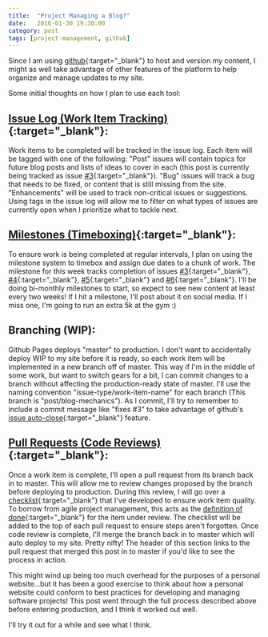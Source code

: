 ```yaml
---
title:  "Project Managing a Blog?"
date:   2016-01-30 19:30:00
category: post
tags: [project-management, github]
---
```


Since I am using [github][github]{:target="_blank"} to host and version my content, I might as well take advantage of other features of the platform to help organize and manage updates to my site.

Some initial thoughts on how I plan to use each tool:

## [Issue Log (Work Item Tracking)][issue-log]{:target="_blank"}:
Work items to be completed will be tracked in the issue log. Each item will be tagged with one of the following: "Post" issues will contain topics for future blog posts and lists of ideas to cover in each (this post is currently being tracked as issue [#3][#3]{:target="_blank"}). "Bug" issues will track a bug that needs to be fixed, or content that is still missing from the site. "Enhancements" will be used to track non-critical issues or suggestions. Using tags in the issue log will allow me to filter on what types of issues are currently open when I prioritize what to tackle next.

## [Milestones (Timeboxing)][milestone]{:target="_blank"}:
To ensure work is being completed at regular intervals, I plan on using the milestone system to timebox and assign due dates to a chunk of work. The milestone for this week tracks completion of issues [#3][#3]{:target="_blank"}, [#4][#4]{:target="_blank"}, [#5][#5]{:target="_blank"} and [#6][#6]{:target="_blank"}. I'll be doing bi-monthly milestones to start, so expect to see new content at least every two weeks! If I hit a milestone, I'll post about it on social media. If I miss one, I'm going to run an extra 5k at the gym :)

## Branching (WIP):
Github Pages deploys "master" to production. I don't want to accidentally deploy WIP to my site before it is ready, so each work item will be implemented in a new branch off of master. This way if I'm in the middle of some work, but want to switch gears for a bit, I can commit changes to a branch without affecting the production-ready state of master. I'll use the naming convention "issue-type/work-item-name" for each branch (This branch is "post/blog-mechanics"). As I commit, I'll try to remember to include a commit message like "fixes #3" to take advantage of github's [issue auto-close][issue-auto-close]{:target="_blank"} feature.

## [Pull Requests (Code Reviews)][pull-request]{:target="_blank"}:
Once a work item is complete, I'll open a pull request from its branch back in to master. This will allow me to review changes proposed by the branch before deploying to production. During this review, I will go over a [checklist][checklist]{:target="_blank"} that I've developed to ensure work item quality. To borrow from agile project management, this acts as the [definition of done][definition-of-done]{:target="_blank"} for the item under review. The checklist will be added to the top of each pull request to ensure steps aren't forgotten. Once code review is complete, I'll merge the branch back in to master which will auto deploy to my site. Pretty nifty! The header of this section links to the pull request that merged this post in to master if you'd like to see the process in action.

This might wind up being too much overhead for the purposes of a personal website...but it has been a good exercise to think about how a personal website could conform to best practices for developing and managing software projects! This post went through the full process described above before entering production, and I think it worked out well.

I'll try it out for a while and see what I think.


[github]:             https://pages.github.com/
[issue-log]:          https://github.com/bambielli/bambielli.github.io/issues
[milestone]:          https://github.com/bambielli/bambielli.github.io/milestones
[definition-of-done]: https://github.com/bambielli/bambielli.github.io/wiki/Post-Definition-of-Done
[#3]:                 https://github.com/bambielli/bambielli.github.io/issues/3
[#4]:                 https://github.com/bambielli/bambielli.github.io/issues/4
[#5]:                 https://github.com/bambielli/bambielli.github.io/issues/5
[#6]:                 https://github.com/bambielli/bambielli.github.io/issues/6
[checklist]:          https://www.goodreads.com/book/show/6667514-the-checklist-manifesto
[pull-request]:       https://github.com/bambielli/bambielli.github.io/pull/15
[issue-auto-close]:   https://help.github.com/articles/closing-issues-via-commit-messages/
